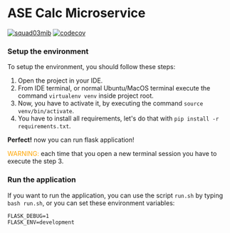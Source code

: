 
# ASE Calc Microservice

[![squad03mib](https://circleci.com/gh/squad03mib/calc4testing-skeleton/tree/circleci-project-setup.svg?style=svg)](https://app.circleci.com/pipelines/github/squad03mib/calc4testing-skeleton)
[![codecov](https://codecov.io/gh/squad03mib/calc4testing-skeleton/branch/master/graph/badge.svg?token=GPAY43AOAH)](https://codecov.io/gh/squad03mib/calc4testing-skeleton)

### Setup the environment

To setup the environment, you should follow these steps:

1. Open the project in your IDE.
2. From IDE terminal, or normal Ubuntu/MacOS terminal execute the command `virtualenv venv` inside project root.
3. Now, you have to activate it, by executing the command `source venv/bin/activate`.
4. You have to install all requirements, let's do that with `pip install -r requirements.txt`.

**Perfect!** now you can run flask application!

<span style="color:orange">WARNING:</span> each time that you open a new terminal session you have
to execute the step 3.


### Run the application

If you want to run the application, you can use the script `run.sh` by typing `bash run.sh`,
or you can set these environment variables:

```
FLASK_DEBUG=1
FLASK_ENV=development
```
